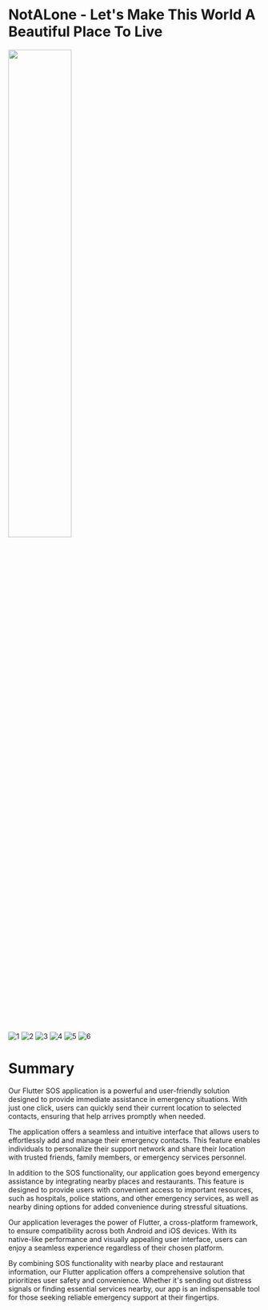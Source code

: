 # NotALone - Let's Make This World A Beautiful Place To Live

<img src="https://github.com/21goldy/not_alone/assets/64465355/5e6e0cdc-8794-4b82-ad80-eeba1af40578" width=50% height=50%>

![1](https://github.com/21goldy/not_alone/assets/64465355/5e6e0cdc-8794-4b82-ad80-eeba1af40578)
![2](https://github.com/21goldy/not_alone/assets/64465355/da8a3306-8d21-42be-a0de-c0f23dc40ade)
![3](https://github.com/21goldy/not_alone/assets/64465355/b188e43e-ba7e-4cc7-90c9-21b63a6d5cdd)
![4](https://github.com/21goldy/not_alone/assets/64465355/0a903d99-5695-4780-bcd0-473bf1a2680d)
![5](https://github.com/21goldy/not_alone/assets/64465355/52b9dd80-2e8e-4477-83a3-ac3742f96351)
![6](https://github.com/21goldy/not_alone/assets/64465355/3a6f2258-ffbc-49fa-9390-74635460324f)

# Summary

Our Flutter SOS application is a powerful and user-friendly solution designed to provide immediate assistance in emergency situations. With just one click, users can quickly send their current location to selected contacts, ensuring that help arrives promptly when needed. 

The application offers a seamless and intuitive interface that allows users to effortlessly add and manage their emergency contacts. This feature enables individuals to personalize their support network and share their location with trusted friends, family members, or emergency services personnel. 

In addition to the SOS functionality, our application goes beyond emergency assistance by integrating nearby places and restaurants. This feature is designed to provide users with convenient access to important resources, such as hospitals, police stations, and other emergency services, as well as nearby dining options for added convenience during stressful situations. 

Our application leverages the power of Flutter, a cross-platform framework, to ensure compatibility across both Android and iOS devices. With its native-like performance and visually appealing user interface, users can enjoy a seamless experience regardless of their chosen platform. 

By combining SOS functionality with nearby place and restaurant information, our Flutter application offers a comprehensive solution that prioritizes user safety and convenience. Whether it's sending out distress signals or finding essential services nearby, our app is an indispensable tool for those seeking reliable emergency support at their fingertips.
